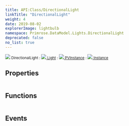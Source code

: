 ```yaml
---
title: API:Class/DirectionalLight
linkTitle: "DirectionalLight"
weight: 4
date: 2019-08-02
explorerImage: lightbulb
namespace: Primrose.DataModel.Lights.DirectionalLight
deprecated: false
no_list: true
---
```

<small class="inheritance">
<span class="" href="/docs/api-reference/Class/DirectionalLight"><img src="/icons/silk/lightbulb.png"/>&nbsp;DirectionalLight</span>&nbsp;:&nbsp;<a class="" href="/docs/api-reference/Class/Light"><img src="/icons/silk/lightbulb.png"/>&nbsp;Light</a>&nbsp;:&nbsp;<a class="" href="/docs/api-reference/Class/PVInstance"><img src="/icons/silk/default.png"/>&nbsp;PVInstance</a>&nbsp;:&nbsp;<a class="" href="/docs/api-reference/Class/Instance"><img src="/icons/silk/default.png"/>&nbsp;Instance</a></small>
 
## Properties
 
<table class="studiohide">
<tbody>
</tbody>
</table>
 
## Functions
 
<table class="studiohide">
<tbody>
</tbody>
</table>
 
## Events
 
<table class="studiohide">
<tbody>
</tbody>
</table>
<b>
</b>
<div class="inheritors">
<ul class="root">
</ul>
</div>
